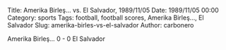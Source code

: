 Title: Amerika Birleş… vs. El Salvador, 1989/11/05
Date: 1989/11/05 00:00
Category: sports
Tags: football, football scores, Amerika Birleş…, El Salvador
Slug: amerika-birles-vs-el-salvador
Author: carbonero


Amerika Birleş… 0 - 0 El Salvador
